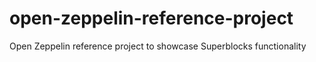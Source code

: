 # open-zeppelin-reference-project
Open Zeppelin reference project to showcase Superblocks functionality
